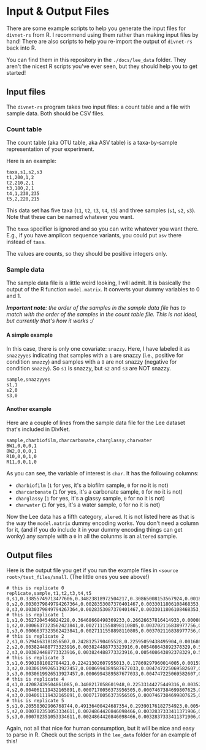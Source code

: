 # Input & Output Files

There are some example scripts to help you generate the input files for `divnet-rs` from R.
I recommend using them rather than making input files by hand! There are also
scripts to help you re-import the output of `divnet-rs` back into R.

You can find them in this repository in the `./docs/lee_data` folder. They aren't the nicest R scripts you've ever seen, but they should help you to get started!

## Input files

The `divnet-rs` program takes two input files: a count table and a file with
sample data. Both should be CSV files.

### Count table

The count table (aka OTU table, aka ASV table) is a taxa-by-sample
representation of your experiment.

Here is an example:

```csv
taxa,s1,s2,s3
t1,200,1,2
t2,210,2,1
t3,180,2,1
t4,1,230,235
t5,2,220,215
```

This data set has five taxa (`t1`, `t2`, `t3`, `t4`, `t5`) and three samples
(`s1`, `s2`, `s3`). Note that these can be named whatever you want.

The `taxa` specifier is ignored and so you can write whatever you want there.
E.g., if you have amplicon sequence variants, you could put `asv` there instead
of `taxa`.

The values are counts, so they should be positive integers only.

### Sample data

The sample data file is a little weird looking, I will admit. It is basically
the output of the R function `model.matrix`. It converts your dummy variables
to 0 and 1.

_**Important note**: the order of the samples in the sample data file has to match with the order of the samples in the count table file. This is not ideal, but currently that's how it works :/_

#### A simple example

In this case, there is only one covariate: `snazzy`. Here, I have labeled it as
`snazzyyes` indicating that samples with a `1` are snazzy (i.e., positive for
condition `snazzy`) and samples with a `0` are not snazzy (negative for
condition `snazzy`). So `s1` is snazzy, but `s2` and `s3` are NOT snazzy.

```csv
sample,snazzyyes
s1,1
s2,0
s3,0
```

#### Another example

Here are a couple of lines from the sample data file for the Lee dataset that's
included in DivNet.

```csv
sample,charbiofilm,charcarbonate,charglassy,charwater
BW1,0,0,0,1
BW2,0,0,0,1
R10,0,0,1,0
R11,0,0,1,0
```

As you can see, the variable of interest is `char`. It has the following
columns:

- `charbiofilm` (`1` for yes, it's a biofilm sample, `0` for no it is not)
- `charcarbonate` (`1` for yes, it's a carbonate sample, `0` for no it is not)
- `charglassy` (`1` for yes, it's a glassy sample, `0` for no it is not)
- `charwater` (`1` for yes, it's a water sample, `0` for no it is not)

Now the Lee data has a fifth category, `alered`. It is not listed here as that
is the way the `model.matrix` dummy encoding works. You don't need a column for
it, (and if you do include it in your dummy encoding things can get wonky) any
sample with a `0` in all the colunms is an `altered` sample.

## Output files

Here is the output file you get if you run the example files in `<source root>/test_files/small`. (The little ones you see above!)

```csv
# this is replicate 0
replicate,sample,t1,t2,t3,t4,t5
0,s1,0.33855749713477606,0.34823818972504217,0.30865008153567924,0.0018295805613595625,0.0027246510431431564
0,s2,0.0030379849794267364,0.0028353087370401467,0.0033011806108468353,0.490330204063212,0.5004953216094743
0,s3,0.0030379849794267364,0.0028353087370401467,0.0033011806108468353,0.490330204063212,0.5004953216094743
# this is replicate 1
1,s1,0.3627204546824228,0.36468668498369233,0.26626637816414933,0.00008013857010885896,0.006246343599626745
1,s2,0.0006637323562423841,0.0027111558898110805,0.003702116838977756,0.5432176368099867,0.44970535810498213
1,s3,0.0006637323562423841,0.0027111558898110805,0.003702116838977756,0.5432176368099867,0.44970535810498213
# this is replicate 2
2,s1,0.5294663181856507,0.2428125790405528,0.22595059438495904,0.0016861984655594231,0.00008430992327797039
2,s2,0.003824488773323916,0.003824488773323916,0.005408643892378329,0.5034205045920187,0.48352187396895513
2,s3,0.003824488773323916,0.003824488773323916,0.005408643892378329,0.5034205045920187,0.48352187396895513
# this is replicate 3
3,s1,0.5901081082784421,0.22421302607955013,0.17869297960014005,0.0015961885594974962,0.005389697482370069
3,s2,0.0030619926513927457,0.0006994389587677033,0.004747225069582607,0.5271925248691112,0.4642988184511458
3,s3,0.0030619926513927457,0.0006994389587677033,0.004747225069582607,0.5271925248691112,0.4642988184511458
# this is replicate 4
4,s1,0.42087439504861085,0.3408217058601948,0.22533144275449316,0.0035274481524021776,0.009445008184299079
4,s2,0.004061119432165891,0.0007170056373956505,0.0007467384699807625,0.5003428103976993,0.4941323260627584
4,s3,0.004061119432165891,0.0007170056373956505,0.0007467384699807625,0.5003428103976993,0.4941323260627584
# this is replicate 5
5,s1,0.20558302906768744,0.49136400424687354,0.29390176182754923,0.005463507248674078,0.0036876976092156933
5,s2,0.000702351053334611,0.0024864420846098466,0.0032837333411371906,0.43124409424160054,0.5622833792793178
5,s3,0.000702351053334611,0.0024864420846098466,0.0032837333411371906,0.43124409424160054,0.5622833792793178
```

Again, not all that nice for human consumption, but it will be nice and easy to
parse in R. Check out the scripts in the `lee_data` folder for an example of this!
